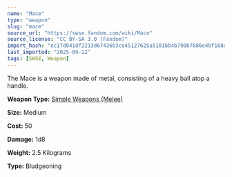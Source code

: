 ```yaml
---
name: "Mace"
type: "weapon"
slug: "mace"
source_url: "https://swse.fandom.com/wiki/Mace"
source_license: "CC BY-SA 3.0 (Fandom)"
import_hash: "ec17d041df2213d67436b3ce45127625a5101bb4b790b7686e4bf168d8a295c0"
last_imported: "2025-09-12"
tags: [SWSE, Weapon]
---
```

The Mace is a weapon made of metal, consisting of a heavy ball atop a handle.

**Weapon Type:** [Simple Weapons (Melee)](https://swse.fandom.com/wiki/Simple_Weapons_(Melee))

**Size:** Medium

**Cost:** 50

**Damage:** 1d8

**Weight:** 2.5 Kilograms

**Type:** Bludgeoning